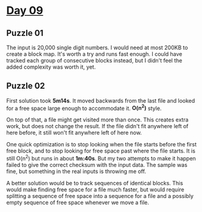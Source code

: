 # [Day 09](https://adventofcode.com/2024/day/9)

## Puzzle 01

The input is 20,000 single digit numbers.  I would need at most 200KB to create
a block map.  It's worth a try and runs fast enough.  I could have tracked each
group of consecutive blocks instead, but I didn't feel the added complexity was
worth it, yet.

## Puzzle 02

First solution took **5m14s**.  It moved backwards from the last file and looked
for a free space large enough to accommodate it.  **O(n<sup>2</sup>)** style.

On top of that, a file might get visited more than once.  This creates extra
work, but does not change the result.  If the file didn't fit anywhere left of
here before, it still won't fit anywhere left of here now.

One quick optimization is to stop looking when the file starts before the first
free block, and to stop looking for free space past where the file starts.  It
is still O(n<sup>2</sup>) but runs in about **1m:40s**.  But my two attempts to
make it happen failed to give the correct checksum with the input data.  The
sample was fine, but something in the real inputs is throwing me off.

A better solution would be to track sequences of identical blocks.  This would
make finding free space for a file much faster, but would require splitting a
sequence of free space into a sequence for a file and a possibly empty sequence
of free space whenever we move a file.
